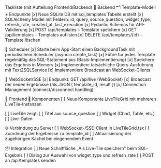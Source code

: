Taskliste (mit Aufteilung Frontend/Backend)
🧩 Backend
🗂️ Template-Modell + Endpunkte
 [x] Neue SQLite DB mit sql_templates Tabelle erstellt
 [x] SQLAlchemy Model mit Feldern: id, query, source_question, widget_type, refresh_rate, created_at, last_execution
 [x] Pydantic Schemas für API-Validierung
 [x] POST /api/templates – Template speichern
 [x] GET /api/templates – Templates auflisten
 [x] DELETE /api/templates/{id} – Template löschen

🔁 Scheduler
 [x] Starte beim App-Start einen BackgroundTask mit periodischem Scheduler (asyncio.create_task)
 [x] Führe für jedes Template regelmäßig das SQL-Statement aus (Basis-Implementierung)
 [x] Speichere das Ergebnis in Memory
 [x] Implementiere tatsächliche Query-Ausführung mit Text2SQLService
 [x] Implementiere Broadcast an WebSocket-Clients

📡 WebSocket/SSE
 [x] Endpunkt: GET /api/live (WebSocket)
 [x] Broadcast der neuen Ergebnisse (als JSON { template_id, result })
 [x] Connection Management (connect/disconnect handling)

🎨 Frontend
🧱 Komponenten
 [ ] Neue Komponente LiveTileGrid mit mehreren LiveTile-Instanzen

 [ ] LiveTile zeigt:
    [ ] Titel aus source_question
    [ ] Widget (Chart, Table, etc.)
    [ ] Live-Daten

🌐 Verbindung zu Server
 [ ] WebSocket-/SSE-Client in LiveTileGrid.tsx
 [ ] Zuordnung der Ergebnisse zu template_id
 [ ] Aktualisierung der zugehörigen Kachel bei eingehendem Event

📦 Integration
 [ ] Neue Schaltfläche „Als Live-Tile speichern" beim SQL-Ergebnis
 [ ] Dialog zur Auswahl von widget_type und refresh_rate
 [ ] POST an /api/templates senden